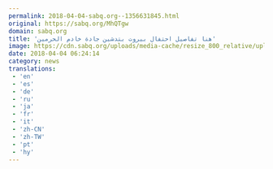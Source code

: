 ```yaml
---
permalink: 2018-04-04-sabq.org--1356631845.html
original: https://sabq.org/MhQTgw
domain: sabq.org
title: 'هنا تفاصيل احتفال بيروت بتدشين جادة خادم الحرمين'
image: https://cdn.sabq.org/uploads/media-cache/resize_800_relative/uploads/material-file/5ac46d3dc3794bc30ca7b781/5ac46d2f49861.jpg
date: 2018-04-04 06:24:14
category: news
translations: 
 - 'en'
 - 'es'
 - 'de'
 - 'ru'
 - 'ja'
 - 'fr'
 - 'it'
 - 'zh-CN'
 - 'zh-TW'
 - 'pt'
 - 'hy'
---
```


